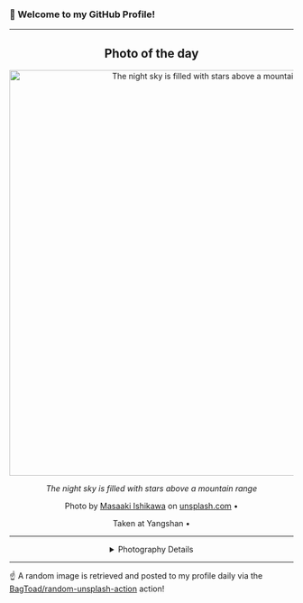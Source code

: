 ### 👋 Welcome to my GitHub Profile!

----
<div align="center">

## Photo of the day
  
  <a href="https://unsplash.com/photos/the-night-sky-is-filled-with-stars-above-a-mountain-range-IUfj5SmScJg"><img width="720" src="https://images.unsplash.com/photo-1723279893372-c4e430158b12?crop=entropy&cs=tinysrgb&fit=max&fm=jpg&ixid=M3w1OTQ0OTd8MHwxfHJhbmRvbXx8fHx8fHx8fDE3NjA0MjIzMTV8&ixlib=rb-4.1.0&q=80&w=1080" alt="The night sky is filled with stars above a mountain range"></a>
  
  <em>The night sky is filled with stars above a mountain range</em>
  
  <em></em>

  Photo by [Masaaki Ishikawa](null) on [unsplash.com](https://unsplash.com/) • 
  
  Taken at Yangshan • 
  
  ---
  
<details>
<summary>Photography Details</summary>
  
| Parameter     | Value |
| ------------- | ----- |
| Camera Model  | ILCE-7RM5 |
| Exposure Time | 30 |
| Aperture      | 2.8 |
| Focal Length  | 24.0 |
| ISO           | 3200 |
| Location      | Yangshan (null) |
| Coordinates   | Latitude 0, Longitude 0 |

</details>

</div>

----

☝️ A random image is retrieved and posted to my profile daily via the [BagToad/random-unsplash-action](https://github.com/BagToad/random-unsplash-action) action!
